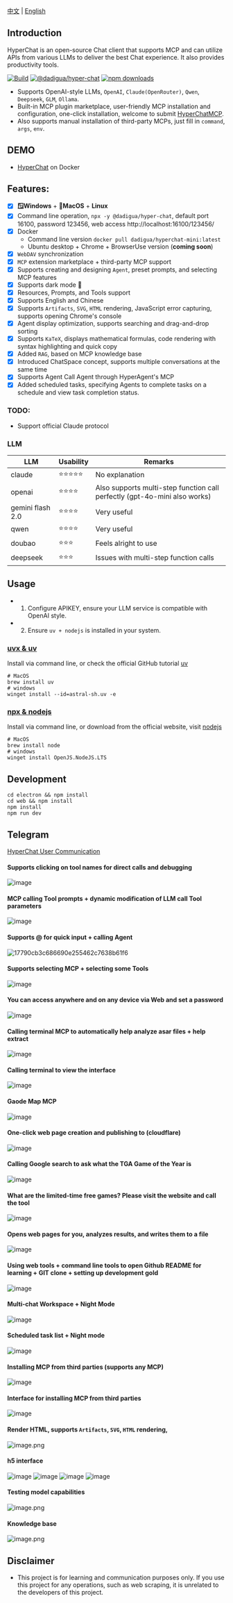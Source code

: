[中文](README.zh.md) | [English](README.md)


## Introduction

HyperChat is an open-source Chat client that supports MCP and can utilize APIs from various LLMs to deliver the best Chat experience. It also provides productivity tools.

[![Build](https://github.com/BigSweetPotatoStudio/HyperChat/actions/workflows/build.yml/badge.svg)](https://github.com/BigSweetPotatoStudio/HyperChat/actions/workflows/build.yml)
[![@dadigua/hyper-chat](https://img.shields.io/npm/v/%40dadigua%2Fhyper-chat)](https://www.npmjs.com/package/@dadigua/hyper-chat)
[![npm downloads](https://img.shields.io/npm/dm/@dadigua/hyper-chat)](https://npm-stat.com/charts.html?package=@dadigua/hyper-chat)

* Supports OpenAI-style LLMs, `OpenAI`, `Claude(OpenRouter)`, `Qwen`, `Deepseek`, `GLM`, `Ollama`.
* Built-in MCP plugin marketplace, user-friendly MCP installation and configuration, one-click installation, welcome to submit [HyperChatMCP](https://github.com/BigSweetPotatoStudio/HyperChatMCP).
* Also supports manual installation of third-party MCPs, just fill in `command`, `args`, `env`.

## DEMO

* [HyperChat](https://hyperchat.dadigua.men/123456/) on Docker

## Features:

- [x] **🪟Windows** + **🍏MacOS** + **Linux**
- [x] Command line operation, `npx -y @dadigua/hyper-chat`, default port 16100, password 123456, web access http://localhost:16100/123456/
- [x] Docker 
    * Command line version `docker pull dadigua/hyperchat-mini:latest`
    * Ubuntu desktop + Chrome + BrowserUse version (**coming soon**)
- [x] `WebDAV` synchronization
- [x] `MCP` extension marketplace + third-party MCP support
- [x] Supports creating and designing `Agent`, preset prompts, and selecting MCP features
- [x] Supports dark mode 🌙
- [x] Resources, Prompts, and Tools support
- [x] Supports English and Chinese
- [x] Supports `Artifacts`, `SVG`, `HTML` rendering, JavaScript error capturing, supports opening Chrome's console
- [x] Agent display optimization, supports searching and drag-and-drop sorting
- [x] Supports `KaTeX`, displays mathematical formulas, code rendering with syntax highlighting and quick copy
- [x] Added `RAG`, based on MCP knowledge base
- [x] Introduced ChatSpace concept, supports multiple conversations at the same time
- [x] Supports Agent Call Agent through HyperAgent's MCP
- [x] Added scheduled tasks, specifying Agents to complete tasks on a schedule and view task completion status.

### TODO:

- Support official Claude protocol

### LLM

| LLM      | Usability    | Remarks                         |
| -------- | ------ | -------------------------- |
| claude   | ⭐⭐⭐⭐⭐  | No explanation                    |
| openai   | ⭐⭐⭐⭐ | Also supports multi-step function call perfectly (gpt-4o-mini also works) |
| gemini flash 2.0   | ⭐⭐⭐⭐ | Very useful |
| qwen       | ⭐⭐⭐⭐    | Very useful                 |
| doubao       | ⭐⭐⭐    | Feels alright to use                   |
| deepseek | ⭐⭐⭐      | Issues with multi-step function calls       |

## Usage

* 1. Configure APIKEY, ensure your LLM service is compatible with OpenAI style.
* 2. Ensure `uv + nodejs` is installed in your system.

### [uvx & uv](https://github.com/astral-sh/uv)

Install via command line, or check the official GitHub tutorial [uv](https://github.com/astral-sh/uv)

```
# MacOS
brew install uv
# windows
winget install --id=astral-sh.uv -e
```
### [npx & nodejs](https://nodejs.org/en)

Install via command line, or download from the official website, visit [nodejs](https://nodejs.org/en)
```
# MacOS
brew install node
# windows
winget install OpenJS.NodeJS.LTS
```

## Development

```
cd electron && npm install
cd web && npm install
npm install
npm run dev
```

## Telegram

[HyperChat User Communication](https://t.me/dadigua001)

#### Supports clicking on tool names for direct calls and debugging
![image](https://github.com/user-attachments/assets/4af1b769-de19-4cab-8a90-7f701b9a8d70)

#### MCP calling Tool prompts + dynamic modification of LLM call Tool parameters
![image](https://github.com/user-attachments/assets/080320e3-37d2-4f5a-ae3d-3517b3d692ad)

#### Supports @ for quick input + calling Agent
![17790cb3c686690e255462c7638b61f6](https://github.com/user-attachments/assets/12fd824c-cad7-4dd7-8df3-699c1da8d1cf)

#### Supports selecting MCP + selecting some Tools
![image](https://github.com/user-attachments/assets/9a297608-90be-4960-a4f1-ae627965486b)

#### You can access anywhere and on any device via Web and set a password
![image](https://github.com/user-attachments/assets/a9825e5b-da6d-4e0a-852f-177a3f6df992)

#### Calling terminal MCP to automatically help analyze asar files + help extract
![image](https://github.com/user-attachments/assets/16c0dba7-ae62-4261-a068-1217b5e9bd3c)

#### Calling terminal to view the interface
![image](https://github.com/user-attachments/assets/009317f2-d49b-432a-bb46-a15133d12f9f)

#### Gaode Map MCP
![image](https://github.com/user-attachments/assets/549e8fee-085d-4e8a-86a8-184ebe1053e6)

#### One-click web page creation and publishing to (cloudflare)
![image](https://github.com/user-attachments/assets/e869b8ab-a430-4f22-a2db-d4ef8e6f36a4)

#### Calling Google search to ask what the TGA Game of the Year is
![image](https://github.com/user-attachments/assets/f8f36547-dfcb-423a-8d83-f53234b0d94a)

#### What are the limited-time free games? Please visit the website and call the tool
![image](https://github.com/user-attachments/assets/6d4c4144-2749-4d03-9824-9ead5c37bc51)

#### Opens web pages for you, analyzes results, and writes them to a file
![image](https://github.com/user-attachments/assets/302bda76-dcbf-4a4d-bfb4-39f3a911434b)

#### Using web tools + command line tools to open Github README for learning + GIT clone + setting up development gold
![image](https://github.com/user-attachments/assets/6affd3dd-aa8e-4429-9c70-d456e5376786)

#### Multi-chat Workspace + Night Mode
![image](https://github.com/user-attachments/assets/ca9d77d7-d023-431f-8359-6023ab3e338a)

#### Scheduled task list + Night mode
![image](https://github.com/user-attachments/assets/302a767c-bd00-48e4-ac41-5443d98a4708)

#### Installing MCP from third parties (supports any MCP) 
![image](https://github.com/user-attachments/assets/173484f1-58b3-4e55-821c-ec6ef6cd0572)

#### Interface for installing MCP from third parties
![image](https://github.com/user-attachments/assets/06b1b2d4-e368-45f2-ac81-b9080838f9f5)

#### Render HTML, supports `Artifacts`, `SVG`, `HTML` rendering,
![image.png](./images/image33.png)

#### h5 interface
![image](https://github.com/user-attachments/assets/e8349fb5-c98e-4fef-a93d-778079a27237)
![image](https://github.com/user-attachments/assets/8a381114-6b26-4af2-90f2-270c0e85e819)
![image](https://github.com/user-attachments/assets/b1487b6b-2cbc-46d8-ab1e-a335417c23ce)
![image](https://github.com/user-attachments/assets/3a51dab9-375b-479b-8c6b-74a1be0dd037)

#### Testing model capabilities
![image.png](./images/image48.png)

#### Knowledge base
![image.png](./images/image50.png)

## Disclaimer

* This project is for learning and communication purposes only. If you use this project for any operations, such as web scraping, it is unrelated to the developers of this project.